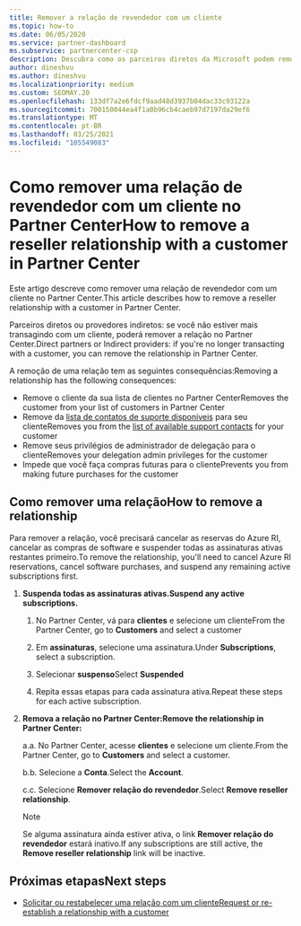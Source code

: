 ```yaml
---
title: Remover a relação de revendedor com um cliente
ms.topic: how-to
ms.date: 06/05/2020
ms.service: partner-dashboard
ms.subservice: partnercenter-csp
description: Descubra como os parceiros diretos da Microsoft podem remover clientes de suas listas, remover privilégios de administrador delegados e parar de dar suporte ou comprar um cliente.
author: dineshvu
ms.author: dineshvu
ms.localizationpriority: medium
ms.custom: SEOMAY.20
ms.openlocfilehash: 133df7a2e6fdcf9aad48d3937b04dac33c93122a
ms.sourcegitcommit: 700150044ea4f1a0b96cb4caeb97d7197da29ef6
ms.translationtype: MT
ms.contentlocale: pt-BR
ms.lasthandoff: 03/25/2021
ms.locfileid: "105549083"
---
```

# <a name="how-to-remove-a-reseller-relationship-with-a-customer-in-partner-center"></a><span data-ttu-id="98752-103">Como remover uma relação de revendedor com um cliente no Partner Center</span><span class="sxs-lookup"><span data-stu-id="98752-103">How to remove a reseller relationship with a customer in Partner Center</span></span>

<span data-ttu-id="98752-104">Este artigo descreve como remover uma relação de revendedor com um cliente no Partner Center.</span><span class="sxs-lookup"><span data-stu-id="98752-104">This article describes how to remove a reseller relationship with a customer in Partner Center.</span></span>

<span data-ttu-id="98752-105">Parceiros diretos ou provedores indiretos: se você não estiver mais transagindo com um cliente, poderá remover a relação no Partner Center.</span><span class="sxs-lookup"><span data-stu-id="98752-105">Direct partners or Indirect providers: if you're no longer transacting with a customer, you can remove the relationship in Partner Center.</span></span>

<span data-ttu-id="98752-106">A remoção de uma relação tem as seguintes consequências:</span><span class="sxs-lookup"><span data-stu-id="98752-106">Removing a relationship has the following consequences:</span></span>

- <span data-ttu-id="98752-107">Remove o cliente da sua lista de clientes no Partner Center</span><span class="sxs-lookup"><span data-stu-id="98752-107">Removes the customer from your list of customers in Partner Center</span></span>
- <span data-ttu-id="98752-108">Remove da [lista de contatos de suporte disponíveis](assign-support-contacts.md) para seu cliente</span><span class="sxs-lookup"><span data-stu-id="98752-108">Removes you from the [list of available support contacts](assign-support-contacts.md) for your customer</span></span>
- <span data-ttu-id="98752-109">Remove seus privilégios de administrador de delegação para o cliente</span><span class="sxs-lookup"><span data-stu-id="98752-109">Removes your delegation admin privileges for the customer</span></span>
- <span data-ttu-id="98752-110">Impede que você faça compras futuras para o cliente</span><span class="sxs-lookup"><span data-stu-id="98752-110">Prevents you from making future purchases for the customer</span></span>

## <a name="how-to-remove-a-relationship"></a><span data-ttu-id="98752-111">Como remover uma relação</span><span class="sxs-lookup"><span data-stu-id="98752-111">How to remove a relationship</span></span>

<span data-ttu-id="98752-112">Para remover a relação, você precisará cancelar as reservas do Azure RI, cancelar as compras de software e suspender todas as assinaturas ativas restantes primeiro.</span><span class="sxs-lookup"><span data-stu-id="98752-112">To remove the relationship, you'll need to cancel Azure RI reservations, cancel software purchases, and suspend any remaining active subscriptions first.</span></span>

1. <span data-ttu-id="98752-113">**Suspenda todas as assinaturas ativas.**</span><span class="sxs-lookup"><span data-stu-id="98752-113">**Suspend any active subscriptions.**</span></span>

   1. <span data-ttu-id="98752-114">No Partner Center, vá para **clientes** e selecione um cliente</span><span class="sxs-lookup"><span data-stu-id="98752-114">From the Partner Center, go to **Customers** and select a customer</span></span>

   2. <span data-ttu-id="98752-115">Em **assinaturas**, selecione uma assinatura.</span><span class="sxs-lookup"><span data-stu-id="98752-115">Under **Subscriptions**, select a subscription.</span></span>

   3. <span data-ttu-id="98752-116">Selecionar **suspenso**</span><span class="sxs-lookup"><span data-stu-id="98752-116">Select **Suspended**</span></span>

   4. <span data-ttu-id="98752-117">Repita essas etapas para cada assinatura ativa.</span><span class="sxs-lookup"><span data-stu-id="98752-117">Repeat these steps for each active subscription.</span></span>

2. <span data-ttu-id="98752-118">**Remova a relação no Partner Center:**</span><span class="sxs-lookup"><span data-stu-id="98752-118">**Remove the relationship in Partner Center:**</span></span>

   <span data-ttu-id="98752-119">a.</span><span class="sxs-lookup"><span data-stu-id="98752-119">a.</span></span> <span data-ttu-id="98752-120">No Partner Center, acesse **clientes** e selecione um cliente.</span><span class="sxs-lookup"><span data-stu-id="98752-120">From the Partner Center, go to **Customers** and select a customer.</span></span>

   <span data-ttu-id="98752-121">b.</span><span class="sxs-lookup"><span data-stu-id="98752-121">b.</span></span> <span data-ttu-id="98752-122">Selecione a **Conta**.</span><span class="sxs-lookup"><span data-stu-id="98752-122">Select the **Account**.</span></span>

   <span data-ttu-id="98752-123">c.</span><span class="sxs-lookup"><span data-stu-id="98752-123">c.</span></span> <span data-ttu-id="98752-124">Selecione **Remover relação do revendedor**.</span><span class="sxs-lookup"><span data-stu-id="98752-124">Select **Remove reseller relationship**.</span></span>

   > [!NOTE]
   > <span data-ttu-id="98752-125">Se alguma assinatura ainda estiver ativa, o link **Remover relação do revendedor** estará inativo.</span><span class="sxs-lookup"><span data-stu-id="98752-125">If any subscriptions are still active, the **Remove reseller relationship** link will be inactive.</span></span>

## <a name="next-steps"></a><span data-ttu-id="98752-126">Próximas etapas</span><span class="sxs-lookup"><span data-stu-id="98752-126">Next steps</span></span>

- [<span data-ttu-id="98752-127">Solicitar ou restabelecer uma relação com um cliente</span><span class="sxs-lookup"><span data-stu-id="98752-127">Request or re-establish a relationship with a customer</span></span>](request-a-relationship-with-a-customer.md)
